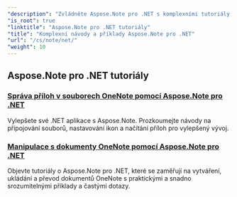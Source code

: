 ```yaml
---
"description": "Zvládněte Aspose.Note pro .NET s komplexními tutoriály. Ponořte se do příloh, hypertextových odkazů, obrázků a dalších věcí. Posuňte práci s dokumenty OneNote na vyšší úroveň."
"is_root": true
"linktitle": "Aspose.Note pro .NET tutoriály"
"title": "Komplexní návody a příklady Aspose.Note pro .NET"
"url": "/cs/note/net/"
"weight": 10
---
```


## Aspose.Note pro .NET tutoriály 
### [Správa příloh v souborech OneNote pomocí Aspose.Note pro .NET](./manage-attachments/)
Vylepšete své .NET aplikace s Aspose.Note. Prozkoumejte návody na připojování souborů, nastavování ikon a načítání příloh pro vylepšený vývoj.
### [Manipulace s dokumenty OneNote pomocí Aspose.Note pro .NET ](./one-note-document-manipulation/)
Objevte tutoriály o Aspose.Note pro .NET, které se zaměřují na vytváření, ukládání a převod dokumentů OneNote s praktickými a snadno srozumitelnými příklady a častými dotazy.